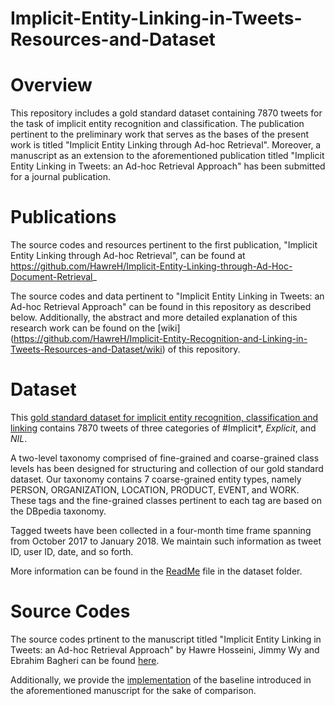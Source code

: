 # Implicit-Entity-Linking-in-Tweets-Resources-and-Dataset

# Overview
This repository includes a gold standard dataset containing 7870 tweets for the task of implicit entity recognition and classification. The publication pertinent to the preliminary work that serves as the bases of the present work is titled "Implicit Entity Linking through Ad-hoc Retrieval". 
Moreover, a manuscript as an extension to the aforementioned publication titled "Implicit Entity Linking in Tweets: an Ad-hoc Retrieval Approach" has been submitted for a journal publication.

# Publications

The source codes and resources pertinent to the first publication, "Implicit Entity Linking through Ad-hoc Retrieval", can be found at https://github.com/HawreH/Implicit-Entity-Linking-through-Ad-Hoc-Document-Retrieval_

The source codes and data pertinent to "Implicit Entity Linking in Tweets: an Ad-hoc Retrieval Approach" can be found in this repository as described below. Additionally, the abstract and more detailed explanation of this research work can be found on the [wiki] (https://github.com/HawreH/Implicit-Entity-Recognition-and-Linking-in-Tweets-Resources-and-Dataset/wiki) of this repository.



# Dataset
This [gold standard dataset for implicit entity recognition, classification and linking](https://github.com/HawreH/Implicit-Entity-Recognition-and-Linking-in-Tweets-Resources-and-Dataset/tree/master/Dataset) contains 7870 tweets of three categories of #Implicit*, *Explicit*, and *NIL*.

A two-level taxonomy comprised of fine-grained and coarse-grained class levels has been designed for structuring and collection of our gold standard dataset. Our taxonomy contains 7 coarse-grained entity types, namely PERSON, ORGANIZATION, LOCATION, PRODUCT, EVENT, and WORK. These tags and the fine-grained classes pertinent to each tag are based on the DBpedia taxonomy.

Tagged tweets have been collected in a four-month time frame spanning from October 2017 to January 2018. We maintain such information as tweet ID, user ID, date, and so forth.

More information can be found in the [ReadMe](https://github.com/HawreH/Implicit-Entity-Recognition-and-Linking-in-Tweets-Resources-and-Dataset/blob/master/Dataset/ReadMe.txt) file in the dataset folder.

# Source Codes

The source codes prtinent to the manuscript titled "Implicit Entity Linking in Tweets: an Ad-hoc Retrieval Approach" by Hawre Hosseini, Jimmy Wy and Ebrahim Bagheri can be found [here](https://github.com/HawreH/Implicit-Entity-Recognition-and-Linking-in-Tweets-Resources-and-Dataset/blob/master/src). 

Additionally, we provide the [implementation](https://github.com/HawreH/Implicit-Entity-Recognition-and-Linking-in-Tweets-Resources-and-Dataset/blob/master/BaselineImplementation/) of the baseline introduced in the aforementioned manuscript for the sake of comparison.



